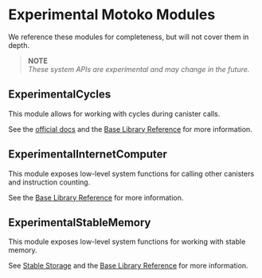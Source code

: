 # Experimental Motoko Modules

We reference these modules for completeness, but will not cover them in depth.

> **NOTE**  
> _These system APIs are experimental and may change in the future._

## ExperimentalCycles

This module allows for working with cycles during canister calls.

See the [official docs](https://internetcomputer.org/capabilities/reverse-gas) and the [Base Library Reference](https://internetcomputer.org/docs/current/motoko/main/base/ExperimentalCycles) for more information.

## ExperimentalInternetComputer

This module exposes low-level system functions for calling other canisters and instruction counting.

See the [Base Library Reference](https://internetcomputer.org/docs/current/motoko/main/base/ExperimentalInternetComputer) for more information.

## ExperimentalStableMemory

This module exposes low-level system functions for working with stable memory.

See [Stable Storage](/advanced-concepts/scalability/stable-storage.html) and the [Base Library Reference](https://internetcomputer.org/docs/current/motoko/main/base/ExperimentalStableMemory) for more information.
